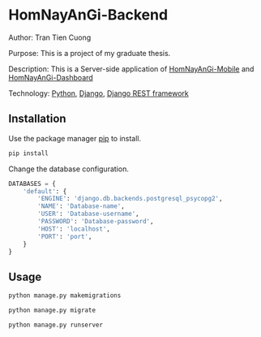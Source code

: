 # HomNayAnGi-Backend
Author: Tran Tien Cuong

Purpose: This is a project of my graduate thesis.

Description: This  is a Server-side application of [HomNayAnGi-Mobile](https://github.com/thiennam0211/HomNayAnGi-Mobile) and [HomNayAnGi-Dashboard](https://github.com/thiennam0211/HomNayAnGi-Dashboard)

Technology: [Python](https://www.python.org/), [Django](https://www.djangoproject.com/), [Django REST framework](https://www.django-rest-framework.org/)

## Installation

Use the package manager [pip](https://pip.pypa.io/en/stable/) to install.

```bash
pip install
```
Change the database configuration.

```python
DATABASES = {
    'default': {
        'ENGINE': 'django.db.backends.postgresql_psycopg2',
        'NAME': 'Database-name',
        'USER': 'Database-username',
        'PASSWORD': 'Database-password',
        'HOST': 'localhost',
        'PORT': 'port',
    }
}
```

## Usage

```bash
python manage.py makemigrations

python manage.py migrate

python manage.py runserver
```
